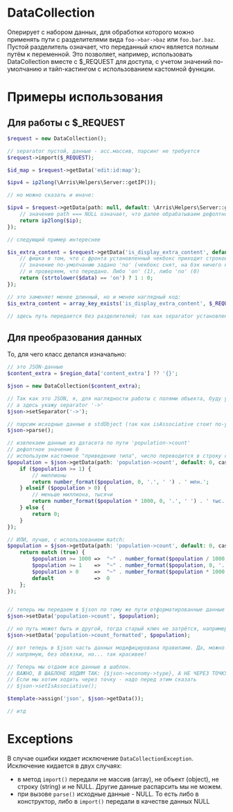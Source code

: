 # DataCollection

Оперирует с набором данных, для обработки которого можно применять пути с разделителями вида `foo->bar->baz`
или `foo.bar.baz`. Пустой разделитель означает, что переданный ключ является полным путём к переменной. Это позволяет,
например, использовать DataCollection вместе с $_REQUEST для доступа, с учетом значений по-умолчанию и тайп-кастингом
с использованием кастомной функции.

# Примеры использования

## Для работы с $_REQUEST

```php
$request = new DataCollection();

// separator пустой, данные - асс.массив, парсинг не требуется
$request->import($_REQUEST); 

$id_map = $request->getData('edit:id:map');

$ipv4 = ip2long(\Arris\Helpers\Server::getIP());

// но можно сказать и иначе:

$ipv4 = $request->getData(path: null, default: \Arris\Helpers\Server::getIP(), casting: function ($ip) {
    // значение path === NULL означает, что далее обрабатываем дефолтное значение, которое равно getIP()
    return ip2long($ip);
});

// следующий пример интереснее

$is_extra_content = $request->getData('is_display_extra_content', default: 'no', casting: function ($data){
    // фишка в том, что с фронта установленный чекбокс приходит строкой `on` (по умолчанию, если не задан input val)
    // значение по-умолчанию задано 'no' (чекбокс снят, на бэк ничего не отправляется)
    // и проверяем, что передано. Либо 'on' (1), либо 'no' (0)
    return (strtolower($data) == 'on') ? 1 : 0;
});

// это заменяет менее длинный, но и менее наглядный код:
$is_extra_content = array_key_exists('is_display_extra_content', $_REQUEST) && strtolower($_REQUEST['is_display_extra_content']) == 'on' ? 1 : 0;

// здесь путь передается без разделителей; так как separator установлен в пустое значение - парсинг пути не используется
```

## Для преобразования данных

То, для чего класс делался изначально:
```php
// это JSON-данные
$content_extra = $region_data['content_extra'] ?? '{}';

$json = new DataCollection($content_extra);

// Так как это JSON, я, для наглядности работы с полями объекта, буду указывать path через '->',
// а здесь укажу separator '->'  
$json->setSeparator('->');

// парсим исходные данные в stdObject (так как isAssociative стоит по-умолчанию FALSE) 
$json->parse(); 

// извлекаем данные из датасета по пути 'population->count'
// дефолтное значение 0
// используем кастомное "приведение типа", число переводится в строку с форматированием
$population = $json->getData(path: 'population->count', default: 0, casting: function($population) {
    if ($population >= 1) {
        // миллионы
        return number_format($population, 0, '.', ' ') . ' млн.';
    } elseif ($population > 0) {
        // меньше миллиона, тысячи
        return number_format($population * 1000, 0, '.', ' ') . ' тыс.';
    } else {
        return 0;
    }
});

// ИЛИ, лучше, с использованием match:
$population = $json->getData(path: 'population->count', default: 0, casting: function($population) {
    return match (true) {
        $population >= 1000 =>  "~" . number_format($population / 1000, 0, '.', ' ') . ' млрд.',
        $population >= 1    =>  "~" . number_format($population, 0, '.', ' ') . ' млн.',
        $population > 0     =>  "~" . number_format($population * 1000, 0, '.', ' ') . ' тыс.',
        default             =>  0
    };
});


// теперь мы передаем в $json по тому же пути отформатированные данные
$json->setData('population->count', $population);

// но путь может быть и другой, тогда старый ключ не затрётся, например:
$json->setData('population->count_formatted', $population);

// вот теперь в $json часть данных модифицирована правилами. Да, можно было бы работать с $JSON структурой как асс.массивом
// напрямую, без обвязки, но... так красивее! 

// Теперь мы отдаем все данные в шаблон.
// ВАЖНО, В ШАБЛОНЕ ХОДИМ ТАК: {$json->economy->type}, А НЕ ЧЕРЕЗ ТОЧКУ!!!!
// Если мы хотим ходить через точку - надо перед этим сказать
// $json->setIsAssociative();

$template->assign('json', $json->getData());

// итд
```

# Exceptions

В случае ошибки кидает исключение `DataCollectionException`. Исключение кидается в двух случаях:

- в метод `import()` передали не массив (array), не объект (object), не строку (string) и не NULL. Другие данные распарсить мы не можем.
- при вызове `parse()` исходные данные - NULL. То есть либо в конструктор, либо в `import()` передали в качестве данных NULL 